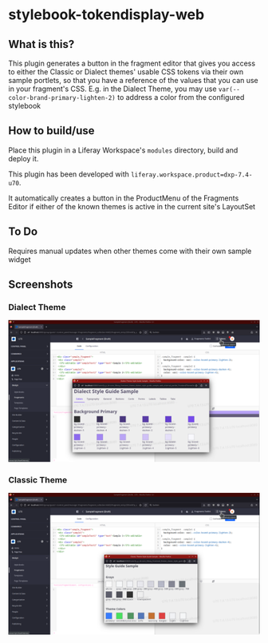 # stylebook-tokendisplay-web

## What is this?

This plugin generates a button in the fragment editor that gives you access
to either the Classic or Dialect themes' usable CSS tokens via their own sample portlets, so that you have a reference of the values
that you can use in your fragment's CSS. E.g. in the Dialect Theme, you may 
use `var(--color-brand-primary-lighten-2)` to address a color from the configured
stylebook

## How to build/use

Place this plugin in a Liferay Workspace's `modules` directory, build and deploy it.

This plugin has been developed with `liferay.workspace.product=dxp-7.4-u70`. 

It automatically creates a button in the ProductMenu of the Fragments Editor if either of the known themes is active in the current site's LayoutSet

## To Do

Requires manual updates when other themes come with their own sample widget 

## Screenshots

### Dialect Theme

![Dialect Sample](stylebook-tokendisplay-dialect-screenshot.png)

### Classic Theme

![Classic Sample](stylebook-tokendisplay-classic-screenshot.png)
